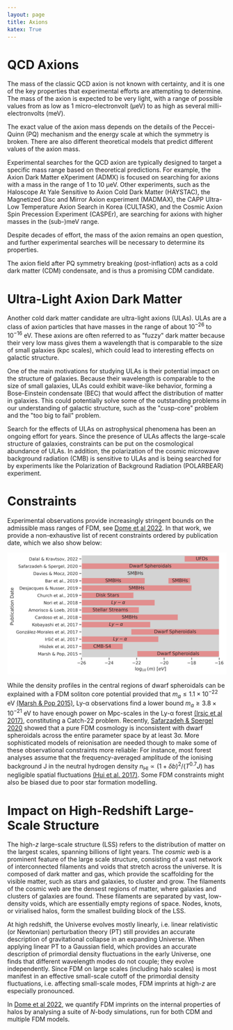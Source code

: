 ```yaml
---
layout: page
title: Axions
katex: True
---
```


# QCD Axions

The mass of the classic QCD axion is not known with certainty, and it is one of the key properties that experimental efforts are attempting to determine. 
The mass of the axion is expected to be very light, with a range of possible values from as low as 1 micro-electronvolt (μeV) to as high as several milli-electronvolts (meV).

The exact value of the axion mass depends on the details of the Peccei-Quinn (PQ) mechanism and the energy scale at which the symmetry is broken. 
There are also different theoretical models that predict different values of the axion mass.

Experimental searches for the QCD axion are typically designed to target a specific mass range based on theoretical predictions. 
For example, the Axion Dark Matter eXperiment (ADMX) is focused on searching for axions with a mass in the range of 1 to 10 μeV. 
Other experiments, such as the Haloscope At Yale Sensitive to Axion Cold Dark Matter (HAYSTAC), the Magnetized Disc and Mirror Axion experiment (MADMAX), 
the CAPP Ultra-Low Temperature Axion Search in Korea (CULTASK), and the Cosmic Axion Spin Precession Experiment (CASPEr), are searching for axions 
with higher masses in the (sub-)meV range.

Despite decades of effort, the mass of the axion remains an open question, and further experimental searches will be necessary to determine its properties.

The axion field after PQ symmetry breaking (post-inflation) acts as a cold dark matter (CDM) condensate, and is thus a promising CDM candidate.

# Ultra-Light Axion Dark Matter

Another cold dark matter candidate are ultra-light axions (ULAs). ULAs are a class of axion particles that have masses in the range of 
about $10^{-26}$ to $10^{-16}$ eV. These axions are often referred to as "fuzzy" dark matter because their very low mass gives them a 
wavelength that is comparable to the size of small galaxies (kpc scales), which could lead to interesting effects on galactic structure.

One of the main motivations for studying ULAs is their potential impact on the structure of galaxies. Because their wavelength is 
comparable to the size of small galaxies, ULAs could exhibit wave-like behavior, forming a Bose-Einstein condensate (BEC) that would 
affect the distribution of matter in galaxies. This could potentially solve some of the outstanding problems in our understanding of 
galactic structure, such as the "cusp-core" problem and the "too big to fail" problem.

Search for the effects of ULAs on astrophysical phenomena has been an ongoing effort for years. Since the presence of ULAs affects 
the large-scale structure of galaxies, constraints can be put on the cosmological abundance of ULAs. In addition, the polarization of 
the cosmic microwave background radiation (CMB) is sensitive to ULAs and is being searched for by experiments like the Polarization of 
Background Radiation (POLARBEAR) experiment.

# Constraints
Experimental observations provide increasingly stringent bounds on the admissible mass ranges of FDM, see [Dome et al 2022](https://arxiv.org/pdf/2208.03827.pdf). In that work, we provide a non-exhaustive list of recent constraints ordered by publication date, which we also show below:

![Constraints](/assets/images/MassConstraints.png)

While the density profiles in the central regions of dwarf spheroidals can be explained with a FDM soliton core potential provided that 
$m_a \le 1.1 \times 10^{-22}$ eV [(Marsh & Pop 2015)](https://arxiv.org/abs/1502.03456), Ly-α observations find a lower 
bound $m_a \ge 3.8 \times 10^{-21}$ eV to have enough power on Mpc-scales 
in the Ly-α forest [(Irsic et al 2017)](https://arxiv.org/abs/1703.04683), constituting a Catch-22 problem. 
Recently, [Safarzadeh & Spergel 2020](https://arxiv.org/abs/1906.11848) showed that a pure FDM cosmology is inconsistent with dwarf spheroidals across the
entire parameter space by at least 3σ. More sophisticated models of
reionisation are needed though to make some of these observational
constraints more reliable: For instance, most forest analyses assume
that the frequency-averaged amplitude of the ionising background J
in the neutral hydrogen density $n_{\text{HI}} \propto (1+\delta b)^2/(T^{0.7}J)$ has negligible
spatial fluctuations [(Hui et al. 2017)](https://arxiv.org/abs/1610.08297). Some FDM constraints might also be biased due to poor star formation modelling.

# Impact on High-Redshift Large-Scale Structure

The high-$z$ large-scale structure (LSS) refers to the distribution of matter on the largest scales, spanning billions of light years. The *cosmic web* is a 
prominent feature of the large scale structure, consisting of a vast network of interconnected filaments and voids that stretch across the universe.
It is composed of dark matter and gas, which provide the scaffolding for the visible matter, such as stars and galaxies, to cluster and grow. The 
filaments of the cosmic web are the densest regions of matter, where galaxies and clusters of galaxies are found. These filaments are separated by 
vast, low-density voids, which are essentially empty regions of space. Nodes, knots, or virialised halos, form the smallest building block of the LSS. 

At high redshift, the Universe evolves mostly linearly, i.e. linear relativistic (or Newtonian) perturbation theory (PT) still provides an accurate 
description of gravitational collapse in an expanding Universe. When applying linear PT to a Gaussian field, which provides an accurate description of 
primordial density fluctuations in the early Universe, one finds that different wavelength modes do not couple; they evolve independently. Since FDM on 
large scales (including halo scales) is most manifest in an effective small-scale cutoff of the primordial density fluctuations, i.e. affecting 
small-scale modes, FDM imprints at high-$z$ are especially pronounced.

In [Dome et al 2022](https://arxiv.org/pdf/2208.03827.pdf), we quantify FDM imprints on the internal properties of halos by analysing a suite of $N$-body simulations, run for both CDM and multiple FDM models.